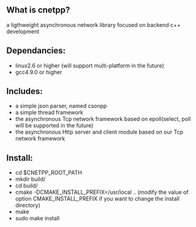 What is cnetpp?
---------------

a ligthweight asynchronous network library focused on backend c++ development

Dependancies:
-------------

* linux2.6 or higher (will support multi-platform in the future)
* gcc4.9.0 or higher

Includes:
---------

* a simple json parser, named csonpp
* a simple thread framework
* the asynchronous Tcp network framework based on epoll(select, poll will be supported in the future)
* the asynchronous Http server and client module based on our Tcp network framework
  
Install:
--------

* cd $CNETPP_ROOT_PATH
* mkdir build/
* cd build/
* cmake -DCMAKE_INSTALL_PREFIX=/usr/local .. (modify the value of option CMAKE_INSTALL_PREFIX if you want to change the install directory)
* make
* sudo make install

